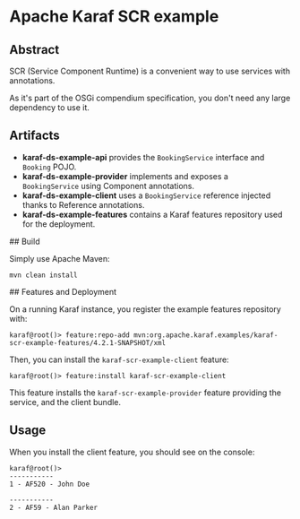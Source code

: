 <!--
    Licensed to the Apache Software Foundation (ASF) under one
    or more contributor license agreements.  See the NOTICE file
    distributed with this work for additional information
    regarding copyright ownership.  The ASF licenses this file
    to you under the Apache License, Version 2.0 (the
    "License"); you may not use this file except in compliance
    with the License.  You may obtain a copy of the License at

      http://www.apache.org/licenses/LICENSE-2.0

    Unless required by applicable law or agreed to in writing,
    software distributed under the License is distributed on an
    "AS IS" BASIS, WITHOUT WARRANTIES OR CONDITIONS OF ANY
    KIND, either express or implied.  See the License for the
    specific language governing permissions and limitations
    under the License.
-->
# Apache Karaf SCR example

## Abstract

SCR (Service Component Runtime) is a convenient way to use services with annotations.

As it's part of the OSGi compendium specification, you don't need any large dependency to use it.

## Artifacts

* **karaf-ds-example-api** provides the `BookingService` interface and `Booking` POJO.
* **karaf-ds-example-provider** implements and exposes a `BookingService` using Component annotations.
* **karaf-ds-example-client** uses a `BookingService` reference injected thanks to Reference annotations.
* **karaf-ds-example-features** contains a Karaf features repository used for the deployment.

## Build

Simply use Apache Maven:

```
mvn clean install
```

## Features and Deployment

On a running Karaf instance, you register the example features repository with:

```
karaf@root()> feature:repo-add mvn:org.apache.karaf.examples/karaf-scr-example-features/4.2.1-SNAPSHOT/xml
```

Then, you can install the `karaf-scr-example-client` feature:

```
karaf@root()> feature:install karaf-scr-example-client
```

This feature installs the `karaf-scr-example-provider` feature providing the service, and the client bundle.

## Usage

When you install the client feature, you should see on the console:

```
karaf@root()>                                                                                                                                                                                     
-----------
1 - AF520 - John Doe

-----------
2 - AF59 - Alan Parker

```